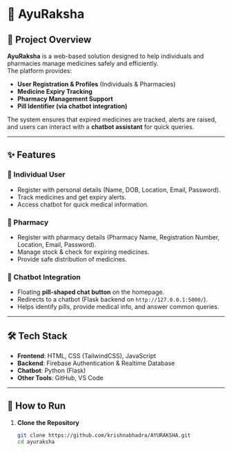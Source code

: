 # 🌿 AyuRaksha  

## 📌 Project Overview  
**AyuRaksha** is a web-based solution designed to help individuals and pharmacies manage medicines safely and efficiently.  
The platform provides:  
- **User Registration & Profiles** (Individuals & Pharmacies)  
- **Medicine Expiry Tracking**  
- **Pharmacy Management Support**  
- **Pill Identifier (via chatbot integration)**  

The system ensures that expired medicines are tracked, alerts are raised, and users can interact with a **chatbot assistant** for quick queries.  

---

## ✨ Features  
### 👤 Individual User  
- Register with personal details (Name, DOB, Location, Email, Password).  
- Track medicines and get expiry alerts.  
- Access chatbot for quick medical information.  

### 🏥 Pharmacy  
- Register with pharmacy details (Pharmacy Name, Registration Number, Location, Email, Password).  
- Manage stock & check for expiring medicines.  
- Provide safe distribution of medicines.  

### 💬 Chatbot Integration  
- Floating **pill-shaped chat button** on the homepage.  
- Redirects to a chatbot (Flask backend on `http://127.0.0.1:5000/`).  
- Helps identify pills, provide medical info, and answer common queries.  

---

## 🛠️ Tech Stack  
- **Frontend**: HTML, CSS (TailwindCSS), JavaScript  
- **Backend**: Firebase Authentication & Realtime Database  
- **Chatbot**: Python (Flask)  
- **Other Tools**: GitHub, VS Code  

---

## 🚀 How to Run  
1. **Clone the Repository**  
   ```bash
   git clone https://github.com/krishnabhadra/AYURAKSHA.git
   cd ayuraksha

 
 
